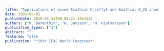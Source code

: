 ```yaml
---
title: "Applications of mixed $mathcal H_ınfty$ and $mathcal H_2$ input design in identification"
date: 2005-00-01
publishDate: 2019-05-31T08:05:21.195421Z
authors: ["M. Barenthin", "H. Jansson", "H. Hjalmarsson"]
publication_types: ["1"]
abstract: ""
featured: false
publication: "*16th IFAC World Congress*"
---
```


